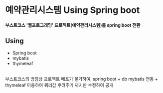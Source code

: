 # 예약관리시스템 Using Spring boot

#### 부스트코스 '웹프로그래밍' 프로젝트(예약관리시스템)를 spring boot 전환


## Using
* Spring boot</br>
* mybatis</br>
* thymeleaf</br>

</br>
부스트코스의 방침상 프로젝트 배포가 불가하여, 
spring boot + db mybatis 연동 + thymeleaf 이용하여 쿼리값 뿌려주기
까지만 수정하여 공개

